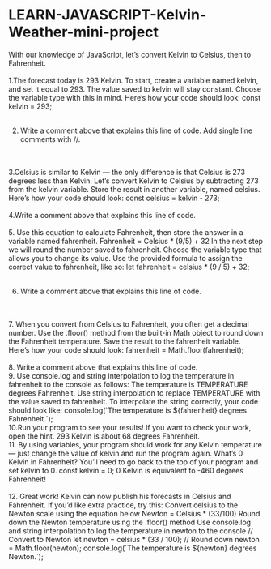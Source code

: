 # LEARN-JAVASCRIPT-Kelvin-Weather-mini-project
With our knowledge of JavaScript, let’s convert Kelvin to Celsius, then to Fahrenheit.
<br>
</br>
1.The forecast today is 293 Kelvin. To start, create a variable named kelvin, and set it equal to 293.
The value saved to kelvin will stay constant. Choose the variable type with this in mind.
Here’s how your code should look:
const kelvin = 293;
<br>
</br>

2. Write a comment above that explains this line of code.
Add single line comments with //.
<br>
</br>
3.Celsius is similar to Kelvin — the only difference is that Celsius is 273 degrees less than Kelvin.
Let’s convert Kelvin to Celsius by subtracting 273 from the kelvin variable. Store the result in another variable, named celsius.
Here’s how your code should look:
const celsius = kelvin - 273;
<br>
</br>
4.Write a comment above that explains this line of code.
<br>
</br>
5.
Use this equation to calculate Fahrenheit, then store the answer in a variable named fahrenheit.
Fahrenheit = Celsius * (9/5) + 32
In the next step we will round the number saved to fahrenheit. Choose the variable type that allows you to change its value.
Use the provided formula to assign the correct value to fahrenheit, like so:
let fahrenheit = celsius * (9 / 5) + 32;
<br>
</br>

6. Write a comment above that explains this line of code.
<br>
</br>
7. When you convert from Celsius to Fahrenheit, you often get a decimal number.
Use the .floor() method from the built-in Math object to round down the Fahrenheit temperature. Save the result to the fahrenheit variable.
Here’s how your code should look:
fahrenheit = Math.floor(fahrenheit);
<br>
</br>
8. Write a comment above that explains this line of code.
<br>
9. Use console.log and string interpolation to log the temperature in fahrenheit to the console as follows:
The temperature is TEMPERATURE degrees Fahrenheit.
Use string interpolation to replace TEMPERATURE with the value saved to fahrenheit.
To interpolate the string correctly, your code should look like:
console.log(`The temperature is ${fahrenheit} degrees Fahrenheit.`);
<br>
10.Run your program to see your results!
If you want to check your work, open the hint.
293 Kelvin is about 68 degrees Fahrenheit.
<br>
11. By using variables, your program should work for any Kelvin temperature — just change the value of kelvin and run the program again.
What’s 0 Kelvin in Fahrenheit?
You’ll need to go back to the top of your program and set kelvin to 0.
const kelvin = 0;
0 Kelvin is equivalent to -460 degrees Fahrenheit!
<br>
</br>
12. Great work! Kelvin can now publish his forecasts in Celsius and Fahrenheit.
If you’d like extra practice, try this:
Convert celsius to the Newton scale using the equation below
Newton = Celsius * (33/100)
Round down the Newton temperature using the .floor() method
Use console.log and string interpolation to log the temperature in newton to the console
// Convert to Newton
let newton = celsius * (33 / 100);
// Round down
newton = Math.floor(newton);
console.log(`The temperature is ${newton} degrees Newton.`);

